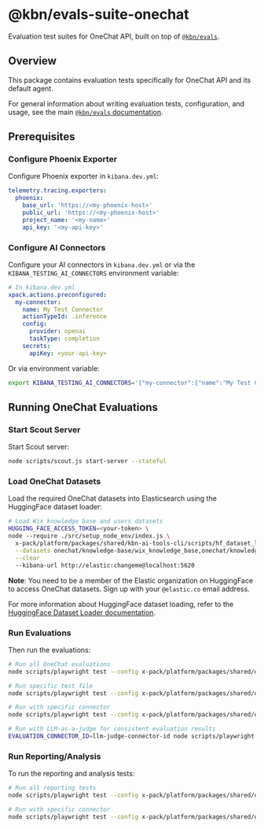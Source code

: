 # @kbn/evals-suite-onechat

Evaluation test suites for OneChat API, built on top of [`@kbn/evals`](../kbn-evals/README.md).

## Overview

This package contains evaluation tests specifically for OneChat API and its default agent.

For general information about writing evaluation tests, configuration, and usage, see the main [`@kbn/evals` documentation](../kbn-evals/README.md).

## Prerequisites

### Configure Phoenix Exporter

Configure Phoenix exporter in `kibana.dev.yml`:

```yaml
telemetry.tracing.exporters:
  phoenix:
    base_url: 'https://<my-phoenix-host>'
    public_url: 'https://<my-phoenix-host>'
    project_name: '<my-name>'
    api_key: '<my-api-key>'
```

### Configure AI Connectors

Configure your AI connectors in `kibana.dev.yml` or via the `KIBANA_TESTING_AI_CONNECTORS` environment variable:

```yaml
# In kibana.dev.yml
xpack.actions.preconfigured:
  my-connector:
    name: My Test Connector
    actionTypeId: .inference
    config:
      provider: openai
      taskType: completion
    secrets:
      apiKey: <your-api-key>
```

Or via environment variable:

```bash
export KIBANA_TESTING_AI_CONNECTORS='{"my-connector":{"name":"My Test Connector","actionTypeId":".inference","config":{"provider":"openai","taskType":"completion"},"secrets":{"apiKey":"your-api-key"}}}'
```

## Running OneChat Evaluations

### Start Scout Server

Start Scout server:

```bash
node scripts/scout.js start-server --stateful
```

### Load OneChat Datasets

Load the required OneChat datasets into Elasticsearch using the HuggingFace dataset loader:

```bash
# Load Wix knowledge base and users datasets
HUGGING_FACE_ACCESS_TOKEN=<your-token> \
node --require ./src/setup_node_env/index.js \
  x-pack/platform/packages/shared/kbn-ai-tools-cli/scripts/hf_dataset_loader.ts \
  --datasets onechat/knowledge-base/wix_knowledge_base,onechat/knowledge-base/users \
  --clear
  --kibana-url http://elastic:changeme@localhost:5620
```

**Note**: You need to be a member of the Elastic organization on HuggingFace to access OneChat datasets. Sign up with your `@elastic.co` email address.

For more information about HuggingFace dataset loading, refer to the [HuggingFace Dataset Loader documentation](../../kbn-ai-tools-cli/src/hf_dataset_loader/README.md).

### Run Evaluations

Then run the evaluations:

```bash
# Run all OneChat evaluations
node scripts/playwright test --config x-pack/platform/packages/shared/onechat/kbn-evals-suite-onechat/playwright.config.ts

# Run specific test file
node scripts/playwright test --config x-pack/platform/packages/shared/onechat/kbn-evals-suite-onechat/playwright.config.ts evals/kb/kb.spec.ts

# Run with specific connector
node scripts/playwright test --config x-pack/platform/packages/shared/onechat/kbn-evals-suite-onechat/playwright.config.ts --project="my-connector"

# Run with LLM-as-a-judge for consistent evaluation results
EVALUATION_CONNECTOR_ID=llm-judge-connector-id node scripts/playwright test --config x-pack/platform/packages/shared/onechat/kbn-evals-suite-onechat/playwright.config.ts
```

### Run Reporting/Analysis

To run the reporting and analysis tests:

```bash
# Run all reporting tests
node scripts/playwright test --config x-pack/platform/packages/shared/onechat/kbn-evals-suite-onechat/reporting.playwright.config.ts

# Run with specific connector
node scripts/playwright test --config x-pack/platform/packages/shared/onechat/kbn-evals-suite-onechat/reporting.playwright.config.ts --project="my-connector"
```
